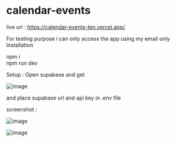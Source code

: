 # calendar-events

live url : https://calendar-events-ten.vercel.app/

For testing purpose i can only access the app using my email only
Installation 

npm i <br>
npm run dev

Setup :
Open supabase and get 

![image](https://github.com/user-attachments/assets/aca9c90e-b42e-4e1e-88be-dd97c1f5ea94)


and place  supabase url and api key in .env file


screenshot :

![image](https://github.com/user-attachments/assets/03b1f362-b3fc-4cd6-849f-381a66b72581)

![image](https://github.com/user-attachments/assets/aed452e9-38ea-411c-8449-c90d56e4f897)

